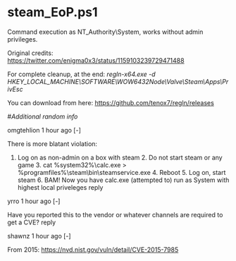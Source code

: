 # steam_EoP.ps1
Command execution as NT_Authority\System, works without admin privileges.

Original credits: https://twitter.com/enigma0x3/status/1159103239729471488

For complete cleanup, at the end: *regln-x64.exe -d HKEY_LOCAL_MACHINE\SOFTWARE\WOW6432Node\Valve\Steam\Apps\PrivEsc*

You can download from here:
https://github.com/tenox7/regln/releases


#*Additional random info*

omgtehlion 1 hour ago [-]

There is more blatant violation:

1. Log on as non-admin on a box with steam 2. Do not start steam or any game 3. cat %system32%\calc.exe > %programfiles%\steam\bin\steamservice.exe 4. Reboot 5. Log on, start steam 6. BAM! Now you have calc.exe (attempted to) run as System with highest local priveleges
reply

yrro 1 hour ago [-]

Have you reported this to the vendor or whatever channels are required to get a CVE? reply

shawnz 1 hour ago [-]

From 2015: https://nvd.nist.gov/vuln/detail/CVE-2015-7985 
